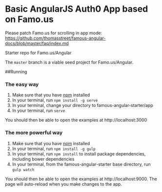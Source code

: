 Basic AngularJS Auth0 App based on Famo.us
======================

Please patch Famo.us for scrolling in app mode:
https://github.com/thomasstreet/famous-angular-docs/blob/master/faq/index.md


Starter repo for Famo.us/Angular

The `master` branch is a viable seed project for Famo.us/Angular.

##Running

### The easy way

  1. Make sure that you have [npm](http://blog.nodeknockout.com/post/65463770933/how-to-install-node-js-and-npm) installed
  2. In your terminal, run `npm install -g serve`
  3. In your terminal, change your directory to famous-angular-starter/app
  4. In your terminal, run `serve`

You should then be able to open the examples at http://localhost:3000


### The more powerful way

  1. Make sure that you have [npm](http://blog.nodeknockout.com/post/65463770933/how-to-install-node-js-and-npm) installed
  2. In your terminal, run `npm install -g gulp`
  3. In your terminal, run `npm install` to install package dependencies, including bower dependencies
  4. In your terminal, from the famous-angular-starter base directory, run `gulp watch`

You should then be able to open the examples at http://localhost:9000.  The page will auto-reload when you make changes to the app.
